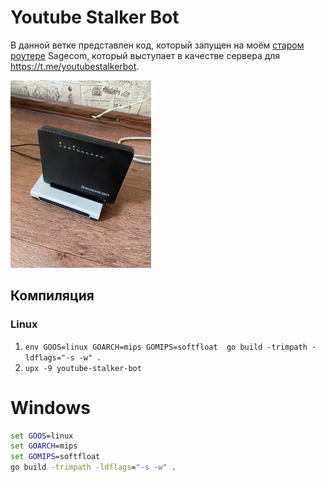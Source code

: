 # Youtube Stalker Bot

В данной ветке представлен код, который запущен на моём [старом роутере](https://openwrt.org/toh/hwdata/sagem/sagem_fast2704n_v1) Sagecom, который выступает в качестве сервера для https://t.me/youtubestalkerbot.

<img alt="Роутер в качестве сервера для бота" src="myserver.jpg" height="300">

## Компиляция
### Linux
1. `env GOOS=linux GOARCH=mips GOMIPS=softfloat  go build -trimpath -ldflags="-s -w" .`
2. `upx -9 youtube-stalker-bot`

# Windows
```cmd
set GOOS=linux
set GOARCH=mips
set GOMIPS=softfloat
go build -trimpath -ldflags="-s -w" .
```



